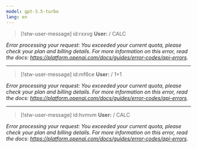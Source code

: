 ```yaml
---
model: gpt-3.5-turbo
lang: en
---
```


<!--STW ID:rxxvg,ROLE:user,COMMAND: -->
>[!stw-user-message] id:rxxvg
>**User:** / CALC


<!--STW ID:n3a2b,ROLE:steward-->
*Error processing your request: You exceeded your current quota, please check your plan and billing details. For more information on this error, read the docs: https://platform.openai.com/docs/guides/error-codes/api-errors.*

---

<!--STW ID:mf6ce,ROLE:user,COMMAND: -->
>[!stw-user-message] id:mf6ce
>**User:** / 1+1


<!--STW ID:37o8b,ROLE:steward-->
*Error processing your request: You exceeded your current quota, please check your plan and billing details. For more information on this error, read the docs: https://platform.openai.com/docs/guides/error-codes/api-errors.*

---

<!--STW ID:hvmvm,ROLE:user,COMMAND: -->
>[!stw-user-message] id:hvmvm
>**User:** / CALC


<!--STW ID:lu05w,ROLE:steward-->
*Error processing your request: You exceeded your current quota, please check your plan and billing details. For more information on this error, read the docs: https://platform.openai.com/docs/guides/error-codes/api-errors.*